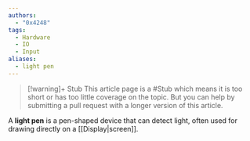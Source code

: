 ```yaml
---
authors: 
  - "0x4248"
tags:
  - Hardware
  - IO
  - Input
aliases:
  - light pen
---
```

> [!warning]+ Stub
> This article page is a #Stub which means it is too short or has too little coverage on the topic. But you can help by submitting a pull request with a longer version of this article.

A **light pen** is a pen-shaped device that can detect light, often used for drawing directly on a [[Display|screen]].